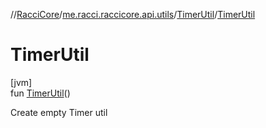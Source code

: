 //[RacciCore](../../../index.md)/[me.racci.raccicore.api.utils](../index.md)/[TimerUtil](index.md)/[TimerUtil](-timer-util.md)

# TimerUtil

[jvm]\
fun [TimerUtil](-timer-util.md)()

Create empty Timer util
